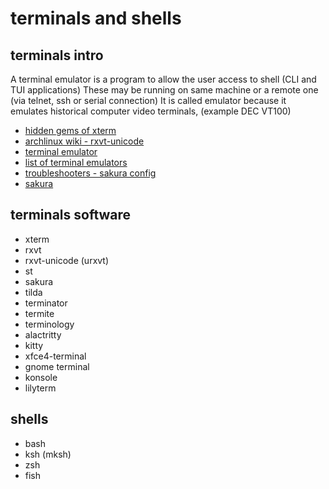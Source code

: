 # terminals and shells

## terminals intro
A terminal emulator is a program to allow the user access to shell (CLI and TUI applications)
These may be running on same machine or a remote one (via telnet, ssh or serial connection)
It is called emulator because it emulates historical computer video terminals, (example DEC VT100)
* [hidden gems of xterm](https://lukas.zapletalovi.com/2013/07/hidden-gems-of-xterm.html)
* [archlinux wiki - rxvt-unicode](https://wiki.archlinux.org/title/rxvt-unicode)
* [terminal emulator](https://en.wikipedia.org/wiki/Terminal_emulator)
* [list of terminal emulators](https://en.wikipedia.org/wiki/List_of_terminal_emulators)
* [troubleshooters - sakura config](http://www.troubleshooters.com/linux/sakura.htm)
* [sakura](https://github.com/dabisu/sakura)

## terminals software
* xterm
* rxvt
* rxvt-unicode (urxvt)
* st
* sakura
* tilda
* terminator
* termite
* terminology
* alactritty
* kitty
* xfce4-terminal
* gnome terminal
* konsole
* lilyterm


## shells
* bash
* ksh (mksh)
* zsh
* fish
